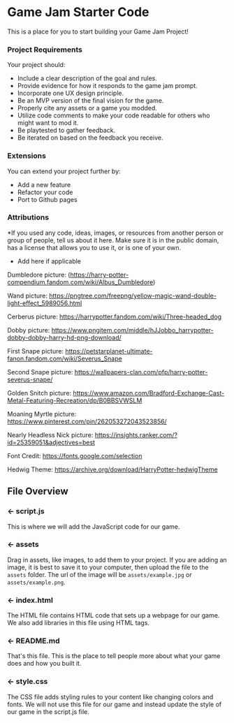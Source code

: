 # Game Jam Starter Code
This is a place for you to start building your Game Jam Project!

### Project Requirements
Your project should:
- Include a clear description of the goal and rules. 
- Provide evidence for how it responds to the game jam prompt.
- Incorporate one UX design principle.
- Be an MVP version of the final vision for the game. 
- Properly cite any assets or a game you modded.
- Utilize code comments to make your code readable for others who might want to mod it. 
- Be playtested to gather feedback.
- Be iterated on based on the feedback you receive.


### Extensions
You can extend your project further by:
- Add a new feature
- Refactor your code
- Port to Github pages

###  Attributions
*If you used any code, ideas, images, or resources from another person or group of people, tell us about it here. Make sure it is in the public domain, has a license that allows you to use it, or is one of your own.
- Add here if applicable

Dumbledore picture: (https://harry-potter-compendium.fandom.com/wiki/Albus_Dumbledore)

Wand picture: https://pngtree.com/freepng/yellow-magic-wand-double-light-effect_5989056.html

Cerberus picture: https://harrypotter.fandom.com/wiki/Three-headed_dog

Dobby picture: https://www.pngitem.com/middle/hJJobbo_harrypotter-dobby-dobby-harry-hd-png-download/

First Snape picture: https://petstarplanet-ultimate-fanon.fandom.com/wiki/Severus_Snape

Second Snape picture: https://wallpapers-clan.com/pfp/harry-potter-severus-snape/ 

Golden Snitch picture: https://www.amazon.com/Bradford-Exchange-Cast-Metal-Featuring-Recreation/dp/B0BBSVWSLM

Moaning Myrtle picture: https://www.pinterest.com/pin/262053272043523856/

Nearly Headless Nick picture: https://insights.ranker.com/?id=25359051&adjectives=best

Font Credit: https://fonts.google.com/selection

Hedwig Theme: https://archive.org/download/HarryPotter-hedwigTheme

## File Overview

### ← script.js

This is where we will add the JavaScript code for our game.

### ← assets

Drag in assets, like images, to add them to your project. If you are adding an image, it is best to save it to your computer, then upload the file to the `assets` folder. The url of the image will be `assets/example.jpg` or `assets/example.png`.

### ← index.html

The HTML file contains HTML code that sets up a webpage for our game. We also add libraries in this file using HTML tags.

### ← README.md

That's this file. This is the place to tell people more about what your game does and how you built it. 

### ← style.css

The CSS file adds styling rules to your content like changing colors and fonts. We will not use this file for our game and instead update the style of our game in the script.js file.  

